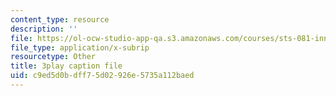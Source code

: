 ```yaml
---
content_type: resource
description: ''
file: https://ol-ocw-studio-app-qa.s3.amazonaws.com/courses/sts-081-innovation-systems-for-science-technology-energy-manufacturing-and-health-spring-2017/c9ed5d0bdff75d02926e5735a112baed_lwSNTxl4b4Y.vtt
file_type: application/x-subrip
resourcetype: Other
title: 3play caption file
uid: c9ed5d0b-dff7-5d02-926e-5735a112baed
---
```

